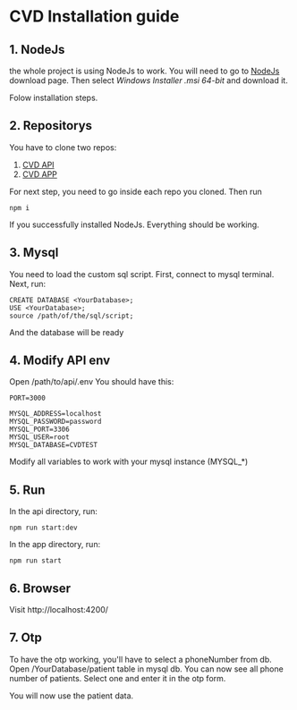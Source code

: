 # CVD Installation guide

## 1. NodeJs

the whole project is using NodeJs to work. 
You will need to go to [NodeJs](https://nodejs.org/en/download/) download page.
Then select *Windows Installer .msi 64-bit* and download it.

Folow installation steps.

## 2. Repositorys

You have to clone two repos: 
1. [CVD API](https://github.com/maddoctor1905/CVD-CARE-API)
2. [CVD APP](https://github.com/maddoctor1905/CVD-CARE-APP)

For next step, you need to go inside each repo you cloned.
Then run 
```bash=
npm i
```
If you successfully installed NodeJs. Everything should be working.

## 3. Mysql
You need to load the custom sql script.
First, connect to mysql terminal.
Next, run:
```bash=
CREATE DATABASE <YourDatabase>;
USE <YourDatabase>;
source /path/of/the/sql/script;
```
And the database will be ready

## 4. Modify API env
Open /path/to/api/.env
You should have this: 
```typescript=
PORT=3000

MYSQL_ADDRESS=localhost
MYSQL_PASSWORD=password
MYSQL_PORT=3306
MYSQL_USER=root
MYSQL_DATABASE=CVDTEST

```
Modify all variables to work with your mysql instance (MYSQL_*)

## 5. Run
In the api directory, run:
```bash=
npm run start:dev
```
In the app directory, run: 
```bash=
npm run start
```
## 6. Browser

Visit http://localhost:4200/

## 7. Otp

To have the otp working, you'll have to select a phoneNumber from db.
Open /YourDatabase/patient table in mysql db.
You can now see all phone number of patients.
Select one and enter it in the otp form.

You will now use the patient data.